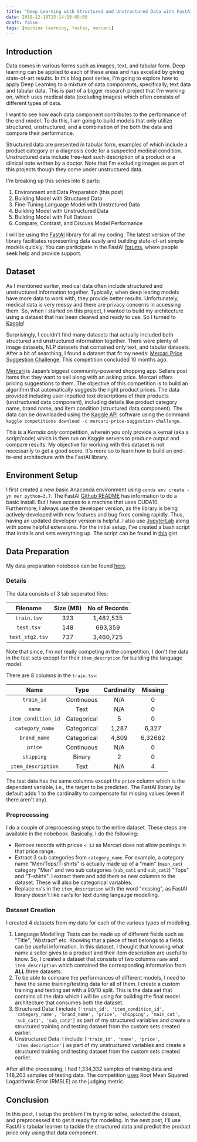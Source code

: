 ```yaml
---
title: "Deep Learning with Structured and Unstructured Data with FastAI - Part 1: Environment and Data Preparation"
date: 2018-12-18T15:14:19-05:00
draft: false
tags: [machine learning, fastai, mercari]
---
```

## Introduction
Data comes in various forms such as images, text, and tabular form. Deep learning can be applied to each of these areas and has excelled by giving state-of-art results. In this blog post series, I'm going to explore how to apply Deep Learning to a mixture of data components, specifically, text data and tabular data. This is part of a bigger research project that I'm working on, which uses medical data (excluding images) which often consists of different types of data. 

I want to see how each data component contributes to the performance of the end model. To do this, I am going to build models that only utilize structured, unstructured, and a combination of the both the data and compare their performance.

Structured data are presented in tabular form, examples of which include a product category or a diagnosis code for a suspected medical condition. Unstructured data include free-text such description of a product or a clinical note written by a doctor. Note that I'm excluding images as part of this projects though they come under unstructured data.

I'm breaking up this series into 6 parts:

1. Environment and Data Preparation (this post)
2. Building Model with Structured Data
3. Fine-Tuning Language Model with Unstrctured Data
4. Building Model with Unstructured Data
5. Building Model with Full Dataset
6. Compare, Contrast, and Discuss Model Performance

I will be using the [FastAI](https://docs.fast.ai/) library for all my coding. The latest version of the library facilitates representing data easily and building state-of-art simple models quickly. You can participate in the FastAI [forums](http://forums.fast.ai), where people seek help and provide support. 

## Dataset
As I mentioned earlier, medical data often include structured and unstructured information together. Typically, when deep learing models have more data to work with, they provide better results. Unfortunately, medical data is very messy and there are privacy concerns in accessing them. So, when I started on this project, I wanted to build my architecture using a dataset that has been cleaned and ready to use. So I turned to [Kaggle](www.kaggle.com)!

Surprisingly, I couldn't find many datasets that actually included both structured and unstructured information together. There were plenty of image datasets, NLP datasets that contained only text, and tabular datasets. After a bit of searching, I found a dataset that fit my needs: [Mercari Price Suggestion Challenge](https://www.kaggle.com/c/mercari-price-suggestion-challenge). This competition concluded 10 months ago.

[Mercari](https://www.mercari.com/) is Japan’s biggest community-powered shopping app. Sellers post items that they want to sell along with an asking price. Mercari offers pricing suggestions to them. The objective of this competition is to build an algorithm that automatically suggests the right product prices. The data provided including user-inputted text descriptions of their products (unstructured data component), including details like product category name, brand name, and item condition (structured data component). The data can be downloaded using the [Kaggle API](https://github.com/Kaggle/kaggle-api) software using the command `kaggle competitions download -c mercari-price-suggestion-challenge`.

This is a *Kernals only* competition, wherein you only provide a kernal (aka a script/code) which is then run on Kaggle servers to produce output and compare results. My objective for working with this dataset is not necessarily to get a good score. It's more so to learn how to build an end-to-end architecture with the FastAI library.

## Environment Setup
I first created a new basic Anaconda environment using `conda env create -yn mer python=3.7`. The FastAI [Github README](https://github.com/fastai/fastai/blob/master/README.md#installation) has information to do a basic install. But I have access to a machine that uses CUDA10. Furthermore, I always use the developer version, as the library is being actively developed with new features and bug fixes coming rapidly. Thus, having an updated developer version is helpful. I also use [JupyterLab](https://jupyterlab.readthedocs.io/en/stable/) along with some helpful extensions. For the initial setup, I've created a bash script that installs and sets everything up. The script can be found in [this](https://gist.github.com/sudarshan85/74569c627be99ddfd48586b71e6a8b9b) gist.

## Data Preparation
My data preparation notebook can be found [here](http://nbviewer.jupyter.org/github/sudarshan85/kaggle-mercari/blob/master/Data-Prep.ipynb). 

### Details

The data consists of 3 tab seperated files:

|     Filename    | Size (MB) | No of Records |
|:---------------:|:---------:|:-------------:|
|   `train.tsv`   |    323    |    1,482,535    |
|    `test.tsv`   |    148    |     693,359    |
| `test_stg2.tsv` |    737    |    3,460,725    |
Note that since, I'm not really competing in the competition, I don't the data in the test sets except for their `item_descrption` for building the language model.

There are 8 columns in the `train.tsv`:

|         Name        |     Type    | Cardinality | Missing |
|:-------------------:|:-----------:|:-----------:|:-------:|
|      `train_id`     |  Continuous |     N/A     |    0    |
|        `name`       |     Text    |     N/A     |    0    |
| `item_condition_id` | Categorical |      5      |    0    |
|   `category_name`   | Categorical |     1,287    |   6,327  |
|     `brand_name`    | Categorical |     4,809    |  6,32682 |
|       `price`       |  Continuous |     N/A     |    0    |
|      `shipping`     |    Binary   |      2      |    0    |
|  `item_description` |     Text    |     N/A     |    4    |
The test data has the same columns except the `price` column which is the dependent variable, i.e., the target to be predicted. The FastAI library by default adds 1 to the cardinality to compensate for missing values (even if there aren't any).

### Preprocessing
I do a couple of preprocessing steps to the entire dataset. These steps are available in the nobebook. Basically, I do the following:

* Remove records with prices `< $3` as Mercari does not allow postings in that price range.
* Extract 3 sub categories from `category_name`. For example, a category name "Men/Tops/T-shirts" is actually made up of a "main" (`main_cat`) category "Men" and two sub categories (`sub_cat1` and `sub_cat2`) "Tops" and "T-shirts". I extract them and add them as new columns to the dataset. These will also be categorical variables.
* Replace `na`'s in the `item_description` with the word "missing", as FastAI library doesn't like `nan`'s for text during langauge modelling.

### Dataset Creation
I created 4 datasets from my data for each of the various types of modeling.

1. Language Modelling: Texts can be made up of different fields such as "Title", "Abstract" etc. Knowing that a piece of text belongs to a fields can be useful information. In this dataset, I thought that knowing what name a seller gives to a product and their item description are useful to know. So, I created a dataset that consists of two columns `name` and `item_description` which contained the corresponding information from **ALL** three datasets.
2. To be able to compare the performances of different models, I need to have the same training/testing data for all of them. I create a custom training and testing set with a 90/10 split. This is the data set that contains all the data which I will be using for building the final model architecture that consumes both the dataset.
3. Structured Data: I include `['train_id', 'item_condition_id', 'category_name', 'brand_name', 'price', 'shipping', 'main_cat', 'sub_cat1', 'sub_cat2']` as part of my structured variables and create a structured training and testing dataset from the custom sets created earlier.
4. Unstructured Data: I include `['train_id', 'name', 'price', 'item_description']` as part of my unstructured variables and create a structured training and testing dataset from the custom sets created earlier.

After all the processing, I had 1,334,332 samples of training data and 148,203 samples of testing data. The competition [uses](https://www.kaggle.com/c/mercari-price-suggestion-challenge#evaluation) Root Mean Squared Logarithmic Error (RMSLE) as the judging metric. 

## Conclusion
In this post, I setup the problem I'm trying to solve, selected the dataset, and preprocessed it to get it ready for modeling. In the next post, I'll use FastAI's tabular learner to tackle the structured data and predict the product price only using that data component.
